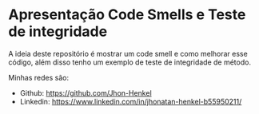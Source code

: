 # Apresentação Code Smells e Teste de integridade

A ideia deste repositório é mostrar um code smell e como melhorar esse 
código, além disso tenho um exemplo de teste de integridade de método.

Minhas redes são:

- Github: https://github.com/Jhon-Henkel
- Linkedin: https://www.linkedin.com/in/jhonatan-henkel-b55950211/
